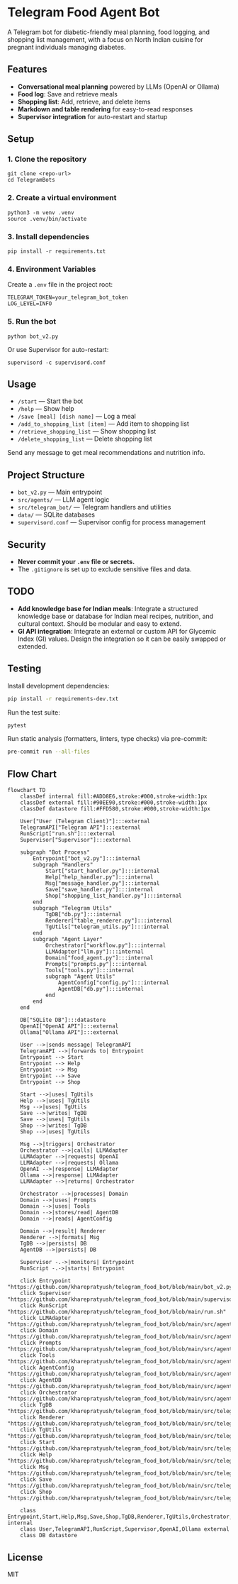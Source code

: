 # Telegram Food Agent Bot

A Telegram bot for diabetic-friendly meal planning, food logging, and shopping list management, with a focus on North Indian cuisine for pregnant individuals managing diabetes.

## Features
- **Conversational meal planning** powered by LLMs (OpenAI or Ollama)
- **Food log**: Save and retrieve meals
- **Shopping list**: Add, retrieve, and delete items
- **Markdown and table rendering** for easy-to-read responses
- **Supervisor integration** for auto-restart and startup

## Setup

### 1. Clone the repository
```
git clone <repo-url>
cd TelegramBots
```

### 2. Create a virtual environment
```
python3 -m venv .venv
source .venv/bin/activate
```

### 3. Install dependencies
```
pip install -r requirements.txt
```

### 4. Environment Variables
Create a `.env` file in the project root:
```
TELEGRAM_TOKEN=your_telegram_bot_token
LOG_LEVEL=INFO
```

### 5. Run the bot
```
python bot_v2.py
```

Or use Supervisor for auto-restart:
```
supervisord -c supervisord.conf
```

## Usage
- `/start` — Start the bot
- `/help` — Show help
- `/save [meal] [dish name]` — Log a meal
- `/add_to_shopping_list [item]` — Add item to shopping list
- `/retrieve_shopping_list` — Show shopping list
- `/delete_shopping_list` — Delete shopping list

Send any message to get meal recommendations and nutrition info.

## Project Structure
- `bot_v2.py` — Main entrypoint
- `src/agents/` — LLM agent logic
- `src/telegram_bot/` — Telegram handlers and utilities
- `data/` — SQLite databases
- `supervisord.conf` — Supervisor config for process management

## Security
- **Never commit your `.env` file or secrets.**
- The `.gitignore` is set up to exclude sensitive files and data.

## TODO

- **Add knowledge base for Indian meals**: Integrate a structured knowledge base or database for Indian meal recipes, nutrition, and cultural context. Should be modular and easy to extend.
- **GI API integration**: Integrate an external or custom API for Glycemic Index (GI) values. Design the integration so it can be easily swapped or extended.

## Testing

Install development dependencies:

```bash
pip install -r requirements-dev.txt
```

Run the test suite:

```bash
pytest
```

Run static analysis (formatters, linters, type checks) via pre-commit:

```bash
pre-commit run --all-files
```

## Flow Chart

```mermaid
flowchart TD
    classDef internal fill:#ADD8E6,stroke:#000,stroke-width:1px
    classDef external fill:#90EE90,stroke:#000,stroke-width:1px
    classDef datastore fill:#FFD580,stroke:#000,stroke-width:1px

    User["User (Telegram Client)"]:::external
    TelegramAPI["Telegram API"]:::external
    RunScript["run.sh"]:::external
    Supervisor["Supervisor"]:::external

    subgraph "Bot Process"
        Entrypoint["bot_v2.py"]:::internal
        subgraph "Handlers"
            Start["start_handler.py"]:::internal
            Help["help_handler.py"]:::internal
            Msg["message_handler.py"]:::internal
            Save["save_handler.py"]:::internal
            Shop["shopping_list_handler.py"]:::internal
        end
        subgraph "Telegram Utils"
            TgDB["db.py"]:::internal
            Renderer["table_renderer.py"]:::internal
            TgUtils["telegram_utils.py"]:::internal
        end
        subgraph "Agent Layer"
            Orchestrator["workflow.py"]:::internal
            LLMAdapter["llm.py"]:::internal
            Domain["food_agent.py"]:::internal
            Prompts["prompts.py"]:::internal
            Tools["tools.py"]:::internal
            subgraph "Agent Utils"
                AgentConfig["config.py"]:::internal
                AgentDB["db.py"]:::internal
            end
        end
    end

    DB["SQLite DB"]:::datastore
    OpenAI["OpenAI API"]:::external
    Ollama["Ollama API"]:::external

    User -->|sends message| TelegramAPI
    TelegramAPI -->|forwards to| Entrypoint
    Entrypoint --> Start
    Entrypoint --> Help
    Entrypoint --> Msg
    Entrypoint --> Save
    Entrypoint --> Shop

    Start -->|uses| TgUtils
    Help -->|uses| TgUtils
    Msg -->|uses| TgUtils
    Save -->|writes| TgDB
    Save -->|uses| TgUtils
    Shop -->|writes| TgDB
    Shop -->|uses| TgUtils

    Msg -->|triggers| Orchestrator
    Orchestrator -->|calls| LLMAdapter
    LLMAdapter -->|requests| OpenAI
    LLMAdapter -->|requests| Ollama
    OpenAI -->|response| LLMAdapter
    Ollama -->|response| LLMAdapter
    LLMAdapter -->|returns| Orchestrator

    Orchestrator -->|processes| Domain
    Domain -->|uses| Prompts
    Domain -->|uses| Tools
    Domain -->|stores/read| AgentDB
    Domain -->|reads| AgentConfig

    Domain -->|result| Renderer
    Renderer -->|formats| Msg
    TgDB -->|persists| DB
    AgentDB -->|persists| DB

    Supervisor -.->|monitors| Entrypoint
    RunScript -.->|starts| Entrypoint

    click Entrypoint "https://github.com/kharepratyush/telegram_food_bot/blob/main/bot_v2.py"
    click Supervisor "https://github.com/kharepratyush/telegram_food_bot/blob/main/supervisord.conf"
    click RunScript "https://github.com/kharepratyush/telegram_food_bot/blob/main/run.sh"
    click LLMAdapter "https://github.com/kharepratyush/telegram_food_bot/blob/main/src/agents/llm.py"
    click Domain "https://github.com/kharepratyush/telegram_food_bot/blob/main/src/agents/food_agent.py"
    click Prompts "https://github.com/kharepratyush/telegram_food_bot/blob/main/src/agents/prompts.py"
    click Tools "https://github.com/kharepratyush/telegram_food_bot/blob/main/src/agents/tools.py"
    click AgentConfig "https://github.com/kharepratyush/telegram_food_bot/blob/main/src/agents/utils/config.py"
    click AgentDB "https://github.com/kharepratyush/telegram_food_bot/blob/main/src/agents/utils/db.py"
    click Orchestrator "https://github.com/kharepratyush/telegram_food_bot/blob/main/src/agents/workflow/workflow.py"
    click TgDB "https://github.com/kharepratyush/telegram_food_bot/blob/main/src/telegram_bot/utils/db.py"
    click Renderer "https://github.com/kharepratyush/telegram_food_bot/blob/main/src/telegram_bot/utils/table_renderer.py"
    click TgUtils "https://github.com/kharepratyush/telegram_food_bot/blob/main/src/telegram_bot/utils/telegram_utils.py"
    click Start "https://github.com/kharepratyush/telegram_food_bot/blob/main/src/telegram_bot/handlers/start_handler.py"
    click Help "https://github.com/kharepratyush/telegram_food_bot/blob/main/src/telegram_bot/handlers/help_handler.py"
    click Msg "https://github.com/kharepratyush/telegram_food_bot/blob/main/src/telegram_bot/handlers/message_handler.py"
    click Save "https://github.com/kharepratyush/telegram_food_bot/blob/main/src/telegram_bot/handlers/save_handler.py"
    click Shop "https://github.com/kharepratyush/telegram_food_bot/blob/main/src/telegram_bot/handlers/shopping_list_handler.py"

    class Entrypoint,Start,Help,Msg,Save,Shop,TgDB,Renderer,TgUtils,Orchestrator,LLMAdapter,Domain,Prompts,Tools,AgentConfig,AgentDB internal
    class User,TelegramAPI,RunScript,Supervisor,OpenAI,Ollama external
    class DB datastore
```


## License
MIT
